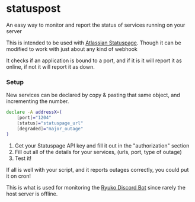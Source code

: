 # statuspost

An easy way to monitor and report the status of services running on your server

This is intended to be used with [Atlassian Statuspage](https://statuspage.io/). Though it can be modified to work with just about any kind of webhook

It checks if an application is bound to a port, and if it is it will report it as online, if not it will report it as down.

### Setup

New services can be declared by copy & pasting that same object, and incrementing the number.

```bash
declare -A addressX=(
    [port]="1204"
    [status]="statuspage_url"
    [degraded]="major_outage"
)
```

1. Get your Statuspage API key and fill it out in the "authorization" section
2. Fill out all of the details for your services, (urls, port, type of outage)
3. Test it!

If all is well with your script, and it reports outages correctly, you could put it on cron!

This is what is used for monitoring the [Ryuko Discord Bot](https://ryuko.cc) since rarely the host server is offline.

